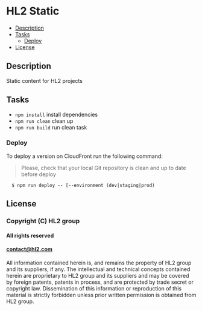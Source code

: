 HL2 Static
==========

- [Description](#description)
- [Tasks](#tasks)
  - [Deploy](#deploy)
- [License](#license)

Description
-----------

Static content for HL2 projects

Tasks
-----

- `npm install` install dependencies
- `npm run clean` clean up
- `npm run build` run clean task

### Deploy

To deploy a version on CloudFront run the following command:
> Please, check that your local Git repository is clean and up to date before deploy

```
  $ npm run deploy -- [--environment (dev|staging|prod)
```

License
-------

### Copyright (C) HL2 group

#### All rights reserved
#### contact@hl2.com

All information contained herein is, and remains the property of
HL2 group and its suppliers, if any. The intellectual and technical
concepts contained herein are proprietary to HL2 group and its suppliers
and may be covered by foreign patents, patents in process, and are
protected by trade secret or copyright law. Dissemination of this
information or reproduction of this material is strictly forbidden unless
prior written permission is obtained from HL2 group.
